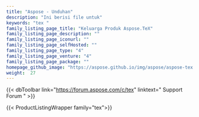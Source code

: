 ```yaml
---
title: "Aspose - Unduhan"
description: "Ini berisi file untuk"
keywords: "tex "
family_listing_page_title: "Keluarga Produk Aspose.TeX"
family_listing_page_description: ""
family_listing_page_iconurl: ""
family_listing_page_selfHosted: ""
family_listing_page_type: "4"
family_listing_page_venture: "4"
family_listing_page_package: ""
homepage_github_image: "https://aspose.github.io/img/aspose/aspose-tex.png"
weight:  27
---
```


{{< dbToolbar link="https://forum.aspose.com/c/tex" linktext=" Support Forum " >}}

{{< ProductListingWrapper family="tex">}}

